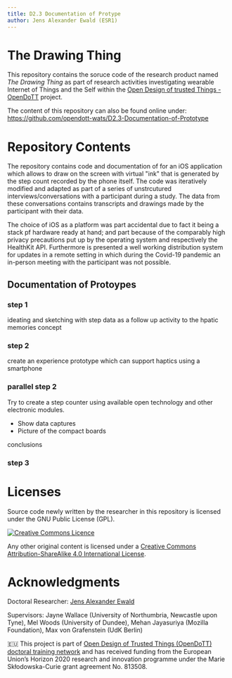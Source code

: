 ```yaml
---
title: D2.3 Documentation of Protype
author: Jens Alexander Ewald (ESR1)
---
```


# The Drawing Thing

This repository contains the soruce code of the research product named *The Drawing Thing* as part of research activities investigating wearable Internet of Things and the Self within the [Open Design of trusted Things - OpenDoTT](https://opendott.org.) project.

The content of this repository can also be found online under: https://github.com/opendott-wats/D2.3-Documentation-of-Prototype

# Repository Contents

The repository contains code and documentation of for an iOS application which allows to draw on the screen with virtual "ink" that is generated by the step count recorded by the phone itself.
The code was iteratively modified and adapted as part of a series of unstrcutured interviews/conversations with a participant during a study. The data from these conversations contains transcripts and drawings made by the participant with their data.

The choice of iOS as a platform was part accidental due to fact it being a stack pf hardware ready at hand; and part because of the comparably high privacy precautions put up by the operating system and respectively the HealthKit API. Furthermore is presented a well working distribution system for updates in a remote setting in which during the Covid-19 pandemic an in-person meeting with the participant was not possible.


## Documentation of Protoypes

### step 1

ideating and sketching with step data as a follow up activity to the hpatic memories concept

### step 2

create an experience prototype which can support haptics using a smartphone 

### parallel step 2

Try to create a step counter using available open technology and other electronic modules.

- Show data captures
- Picture of the compact boards

conclusions

### step 3 

# Licenses

Source code newly written by the researcher in this repository is licensed under
the GNU Public License (GPL).

[![Creative Commons Licence](https://i.creativecommons.org/l/by-sa/4.0/88x31.png)](http://creativecommons.org/licenses/by-sa/4.0/)

Any other original content is licensed under a [Creative Commons Attribution-ShareAlike 4.0 International License](http://creativecommons.org/licenses/by-sa/4.0/).


# Acknowledgments

Doctoral Researcher: [Jens Alexander Ewald](mailto:jens.a.ewald@northumbria.ac.uk)

Supervisors: Jayne Wallace (University of Northumbria, Newcastle upon Tyne), Mel Woods (University of Dundee), Mehan Jayasuriya (Mozilla Foundation), Max von Grafenstein (UdK Berlin)

🇪🇺 This project is part of [Open Design of Trusted Things (OpenDoTT) doctoral training network](https://opendott.org.) and has received funding from the European Union’s Horizon 2020 research and innovation programme under the Marie Skłodowska-Curie grant agreement No. 813508.

